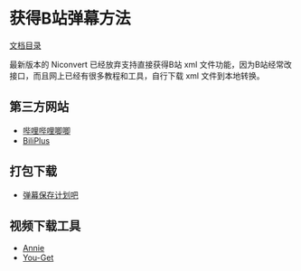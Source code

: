 获得B站弹幕方法
===============

[文档目录](./README.md)

最新版本的 Niconvert 已经放弃支持直接获得B站 xml 文件功能，因为B站经常改接口，而且网上已经有很多教程和工具，自行下载 xml 文件到本地转换。

第三方网站
----------

* [哔哩哔哩唧唧](https://www.jijidown.com/)
* [BiliPlus](https://www.biliplus.com/)

打包下载
--------

* [弹幕保存计划吧](https://tieba.baidu.com/f?kw=弹幕保存计划&ie=utf-8)

视频下载工具
------------

* [Annie](https://github.com/iawia002/annie)
* [You-Get](https://github.com/soimort/you-get)


